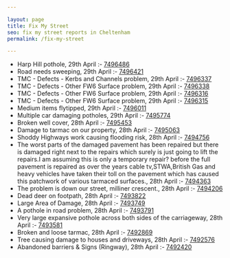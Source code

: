 ```yaml
---

layout: page
title: Fix My Street
seo: fix my street reports in Cheltenham
permalink: /fix-my-street

---
```


<!-- fix_marker starts -->

- Harp Hill pothole, 29th April :- [7496486](https://www.fixmystreet.com/report/7496486)
- Road needs sweeping, 29th April :- [7496421](https://www.fixmystreet.com/report/7496421)
- TMC - Defects - Kerbs and Channels problem, 29th April :- [7496337](https://www.fixmystreet.com/report/7496337)
- TMC - Defects - Other FW6  Surface problem, 29th April :- [7496338](https://www.fixmystreet.com/report/7496338)
- TMC - Defects - Other FW6  Surface problem, 29th April :- [7496316](https://www.fixmystreet.com/report/7496316)
- TMC - Defects - Other FW6  Surface problem, 29th April :- [7496315](https://www.fixmystreet.com/report/7496315)
- Medium items flytipped, 29th April :- [7496011](https://www.fixmystreet.com/report/7496011)
- Multiple car damaging potholes, 29th April :- [7495774](https://www.fixmystreet.com/report/7495774)
- Broken well cover, 28th April :- [7495453](https://www.fixmystreet.com/report/7495453)
- Damage to tarmac on our property, 28th April :- [7495063](https://www.fixmystreet.com/report/7495063)
- Shoddy Highways work causing flooding risk, 28th April :- [7494756](https://www.fixmystreet.com/report/7494756)
- The worst parts of the damaged pavement has been repaired but there is damaged right next to the repairs which surely is just going to lift the repairs.I am assuming this is only a temporary repair? before the full pavement is repaired as over the years cable tv,STWA,British Gas and heavy vehicles have taken their toll on the pavement which has caused this patchwork of various tarmaced surfaces., 28th April :- [7494363](https://www.fixmystreet.com/report/7494363)
- The problem is down our street, milliner crescent., 28th April :- [7494206](https://www.fixmystreet.com/report/7494206)
- Dead deer on footpath, 28th April :- [7493822](https://www.fixmystreet.com/report/7493822)
- Large Area of Damage, 28th April :- [7493749](https://www.fixmystreet.com/report/7493749)
- A pothole in road problem, 28th April :- [7493791](https://www.fixmystreet.com/report/7493791)
- Very large expansive pothole across both sides of the carriageway, 28th April :- [7493581](https://www.fixmystreet.com/report/7493581)
- Broken and loose tarmac, 28th April :- [7492869](https://www.fixmystreet.com/report/7492869)
- Tree causing damage to houses and driveways, 28th April :- [7492576](https://www.fixmystreet.com/report/7492576)
- Abandoned barriers & Signs (Ringway), 28th April :- [7492420](https://www.fixmystreet.com/report/7492420)

<!-- fix_marker ends -->